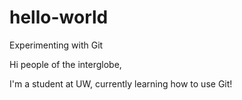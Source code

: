 # hello-world
Experimenting with Git

Hi people of the interglobe,

I'm a student at UW, currently learning how to use Git!
